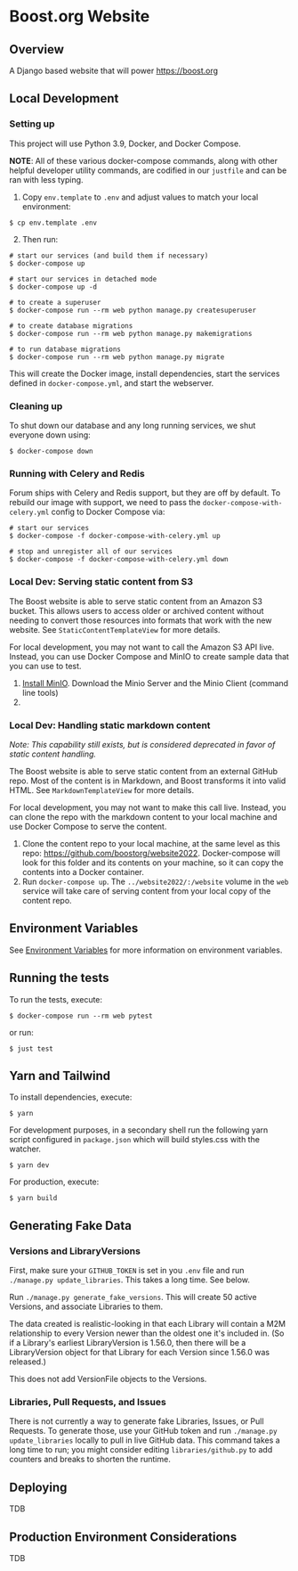 # Boost.org Website

## Overview

A Django based website that will power https://boost.org

## Local Development 

### Setting up

This project will use Python 3.9, Docker, and Docker Compose.

**NOTE**: All of these various docker-compose commands, along with other helpful
developer utility commands, are codified in our `justfile` and can be ran with
less typing.

1. Copy `env.template` to `.env` and adjust values to match your local environment:

```shell
$ cp env.template .env
```

2. Then run:

```shell
# start our services (and build them if necessary)
$ docker-compose up

# start our services in detached mode
$ docker-compose up -d

# to create a superuser
$ docker-compose run --rm web python manage.py createsuperuser

# to create database migrations
$ docker-compose run --rm web python manage.py makemigrations

# to run database migrations
$ docker-compose run --rm web python manage.py migrate
```

This will create the Docker image, install dependencies, start the services defined in `docker-compose.yml`, and start the webserver.

### Cleaning up

To shut down our database and any long running services, we shut everyone down using:

```shell
$ docker-compose down
```

### Running with Celery and Redis

Forum ships with Celery and Redis support, but they are off by default. To rebuild our image with support, we need to pass the `docker-compose-with-celery.yml` config to Docker Compose via:

```shell
# start our services
$ docker-compose -f docker-compose-with-celery.yml up

# stop and unregister all of our services
$ docker-compose -f docker-compose-with-celery.yml down
```

### Local Dev: Serving static content from S3 

The Boost website is able to serve static content from an Amazon S3 bucket. This allows users to access older or archived content without needing to convert those resources into formats that work with the new website. See `StaticContentTemplateView` for more details. 

For local development, you may not want to call the Amazon S3 API live. Instead, you can use Docker Compose and MinIO to create sample data that you can use to test. 

1. [Install MinIO](https://min.io/download). Download the Minio Server and the Minio Client (command line tools)
2. 



### Local Dev: Handling static markdown content 

_Note: This capability still exists, but is considered deprecated in favor of static content handling._ 

The Boost website is able to serve static content from an external GitHub repo. Most of the content is in Markdown, and Boost transforms it into valid HTML. See `MarkdownTemplateView` for more details. 

For local development, you may not want to make this call live. Instead, you can clone the repo with the markdown content to your local machine and use Docker Compose to serve the content. 

1. Clone the content repo to your local machine, at the same level as this repo: https://github.com/boostorg/website2022. Docker-compose will look for this folder and its contents on your machine, so it can copy the contents into a Docker container. 
2. Run `docker-compose up`. The `../website2022/:/website` volume in the `web` service will take care of serving content from your local copy of the content repo. 

## Environment Variables 

See [Environment Variables](docs/env_vars.md) for more information on environment variables. 

## Running the tests

To run the tests, execute:

```shell
$ docker-compose run --rm web pytest
```

or run:

```shell
$ just test
```

## Yarn and Tailwind

To install dependencies, execute:

```shell
$ yarn
```

For development purposes, in a secondary shell run the following yarn script configured in `package.json` which will build styles.css with the watcher.

```shell
$ yarn dev
```

For production, execute:

```shell
$ yarn build
```

## Generating Fake Data 

### Versions and LibraryVersions

First, make sure your `GITHUB_TOKEN` is set in you `.env` file and run `./manage.py update_libraries`. This takes a long time. See below. 

Run `./manage.py generate_fake_versions`. This will create 50 active Versions, and associate Libraries to them. 

The data created is realistic-looking in that each Library will contain a M2M relationship to every Version newer than the oldest one it's included in. (So if a Library's earliest LibraryVersion is 1.56.0, then there will be a LibraryVersion object for that Library for each Version since 1.56.0 was released.)

This does not add VersionFile objects to the Versions. 

### Libraries, Pull Requests, and Issues 

There is not currently a way to generate fake Libraries, Issues, or Pull Requests. To generate those, use your GitHub token and run `./manage.py update_libraries` locally to pull in live GitHub data. This command takes a long time to run; you might consider editing `libraries/github.py` to add counters and breaks to shorten the runtime.

## Deploying

TDB

## Production Environment Considerations

TDB
